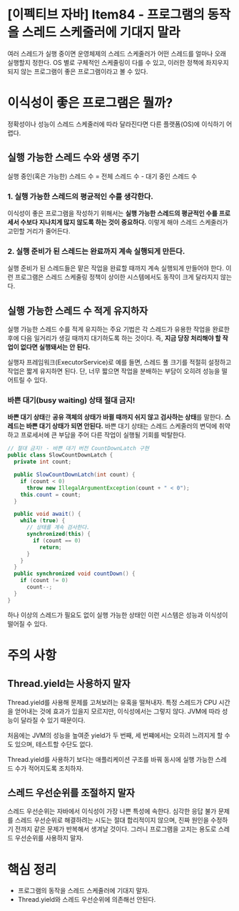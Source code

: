 # [이펙티브 자바] Item84 - 프로그램의 동작을 스레드 스케줄러에 기대지 말라

여러 스레드가 실행 중이면 운영체제의 스레드 스케줄러가 어떤 스레드를 얼마나 오래 실행할지 정한다. OS 별로 구체적인 스케줄링이 다를 수 있고, 이러한 정책에 좌지우지 되지 않는 프로그램이 좋은 프로그램이라고 볼 수 있다. 

# 이식성이 좋은 프로그램은 뭘까?

정확성이나 성능이 스레드 스케줄러에 따라 달라진다면 다른 플랫폼(OS)에 이식하기 어렵다. 

## 실행 가능한 스레드 수와 생명 주기

실행 중인(혹은 가능한) 스레드 수 = 전체 스레드 수 - 대기 중인 스레드 수

### 1. 실행 가능한 스레드의 평균적인 수를 생각한다.

이식성이 좋은 프로그램을 작성하기 위해서는 **실행 가능한 스레드의 평균적인 수를 프로세서 수보다 지나치게 많지 않도록 하는 것이 중요하다.** 이렇게 해야 스레드 스케줄러가 고민할 거리가 줄어든다.

### 2. 실행 준비가 된 스레드는 완료까지 계속 실행되게 만든다.

실행 준비가 된 스레드들은 맡은 작업을 완료할 때까지 계속 실행되게 만들어야 한다. 이런 프로그램은 스레드 스케줄링 정책이 상이한 시스템에서도 동작이 크게 달라지지 않는다.

## 실행 가능한 스레드 수 적게 유지하자

실행 가능한 스레드 수를 적게 유지하는 주요 기법은 각 스레드가 유용한 작업을 완료한 후에 다음 일거리가 생길 때까지 대기하도록 하는 것이다. 즉, **지금 당장 처리해야 할 작업이 없다면 실행돼서는 안 된다.**

실행자 프레임워크(ExecutorService)로 예를 들면, 스레드 풀 크기를 적절히 설정하고 작업은 짧게 유지하면 된다. 단, 너무 짧으면 작업을 분배하는 부담이 오히려 성능을 떨어트릴 수 있다.

### 바쁜 대기(busy waiting) 상태 절대 금지!

**바쁜 대기 상태**란 **공유 객체의 상태가 바뀔 때까지 쉬지 않고 검사하는 상태**를 말한다. **스레드는 바쁜 대기 상태가 되면 안된다.** 바쁜 대기 상태는 스레드 스케줄러의 변덕에 취약하고 프로세서에 큰 부담을 주어 다른 작업이 실행될 기회를 박탈한다.

```java
// 절대 금지! - 바쁜 대기 버전 CountDownLatch 구현
public class SlowCountDownLatch {
  private int count;

  public SlowCountDownLatch(int count) {
    if (count < 0)
      throw new IllegalArgumentException(count + " < 0");
    this.count = count;
  }

  public void await() {
    while (true) {
      // 상태를 계속 검사한다.
      synchronized(this) {
        if (count == 0)
          return;
      }
    }
  }
  public synchronized void countDown() {
    if (count != 0)
      count--;
  }
}
```

하나 이상의 스레드가 필요도 없이 실행 가능한 상태인 이런 시스템은 성능과 이식성이 떨어질 수 있다.

# 주의 사항

## Thread.yield는 사용하지 말자

Thread.yield를 사용해 문제를 고쳐보려는 유혹을 떨쳐내자. 특정 스레드가 CPU 시간을 얻어내는 것에 효과가 있을지 모르지만, 이식성에서는 그렇지 않다. JVM에 따라 성능이 달라질 수 있기 때문이다.

처음에는 JVM의 성능을 높여준 yield가 두 번째, 세 번쨰에서는 오히려 느려지게 할 수도 있으며, 테스트할 수단도 없다.

Thread.yield를 사용하기 보다는 애플리케이션 구조를 바꿔 동시에 실행 가능한 스레드 수가 적어지도록 조치하자.

## 스레드 우선순위를 조절하지 말자

스레드 우선순위는 자바에서 이식성이 가장 나쁜 특성에 속한다. 심각한 응답 불가 문제를 스레드 우선순위로 해결하려는 시도는 절대 합리적이지 않으며, 진짜 원인을 수정하기 전까지 같은 문제가 반복해서 생겨날 것이다. 그러니 프로그램을 고치는 용도로 스레드 우선순위를 사용하지 말자.

# 핵심 정리

- 프로그램의 동작을 스레드 스케줄러에 기대지 말자.
- Thread.yield와 스레드 우선순위에 의존해선 안된다.